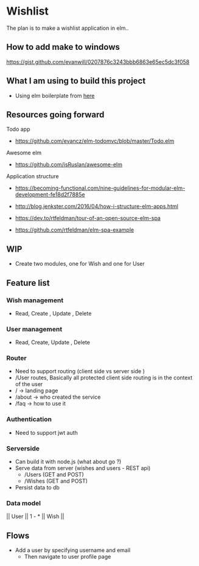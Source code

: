 # Wishlist

The plan is to make a wishlist application in elm..

## How to add make to windows

https://gist.github.com/evanwill/0207876c3243bbb6863e65ec5dc3f058

## What I am using to build this project

- Using elm boilerplate from [here](https://github.com/guillaumearm/elm-boilerplate)

## Resources going forward

Todo app

- https://github.com/evancz/elm-todomvc/blob/master/Todo.elm

Awesome elm

- https://github.com/isRuslan/awesome-elm

Application structure

- https://becoming-functional.com/nine-guidelines-for-modular-elm-development-fe18d2f7885e

- http://blog.jenkster.com/2016/04/how-i-structure-elm-apps.html

- https://dev.to/rtfeldman/tour-of-an-open-source-elm-spa

- https://github.com/rtfeldman/elm-spa-example

## WIP

- Create two modules, one for Wish and one for User

## Feature list

### Wish management

- Read, Create , Update , Delete

### User management

- Read, Create, Update , Delete

### Router

- Need to support routing (client side vs server side )
- /User routes, Basically all protected client side routing is in the context of the user
- / -> landing page
- /about -> who created the service
- /faq -> how to use it

### Authentication

- Need to support jwt auth

### Serverside

- Can build it with node.js (what about go ?)
- Serve data from server (wishes and users - REST api)
  - /Users (GET and POST)
  - /Wishes (GET and POST)
- Persist data to db

### Data model

|| User || 1 - \* || Wish ||

## Flows

- Add a user by specifying username and email
  - Then navigate to user profile page
